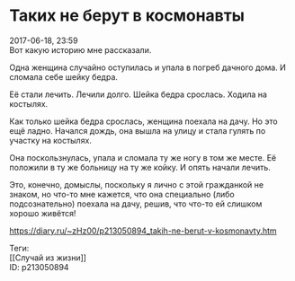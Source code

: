 Таких не берут в космонавты
============================

   
 2017-06-18, 23:59   
  Вот какую историю мне рассказали.   
   
 Одна женщина случайно оступилась и упала в погреб дачного дома. И сломала себе шейку бедра.   
   
 Её стали лечить. Лечили долго. Шейка бедра срослась. Ходила на костылях.   
   
 Как только шейка бедра срослась, женщина поехала на дачу. Но это ещё ладно. Начался дождь, она вышла на улицу и стала гулять по участку на костылях.   
   
 Она поскользнулась, упала и сломала ту же ногу в том же месте. Её положили в ту же больницу на ту же койку. И опять начали лечить.   
   
 Это, конечно, домыслы, поскольку я лично с этой гражданкой не знаком, но что-то мне кажется, что она специально (либо подсознательно) поехала на дачу, решив, что что-то ей слишком хорошо живётся!   
    
 <https://diary.ru/~zHz00/p213050894_takih-ne-berut-v-kosmonavty.htm>   
   
 Теги:   
 [[Случай из жизни]]   
 ID: p213050894